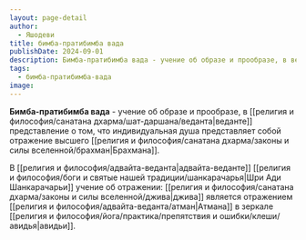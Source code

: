 ```yaml
---
layout: page-detail
author:
  - Яшодеви
title: бимба-пратибимба вада
publishDate: 2024-09-01
description: Бимба-пратибимба вада - учение об образе и прообразе, в веданте представление о том, что индивидуальная душа представляет собой отражение высшего Брахмана.
tags:
  - бимба-пратибимба-вада
image:
---
```

**Бимба-пратибимба вада** - учение об образе и прообразе, в [[религия и философия/санатана дхарма/шат-даршана/веданта|веданте]] представление о том, что индивидуальная душа представляет собой отражение высшего [[религия и философия/санатана дхарма/законы и силы вселенной/брахман|Брахмана]].

В  [[религия и философия/адвайта-веданта|адвайта-веданте]] [[религия и философия/боги и святые нашей традиции/шанкарачарья|Шри Ади Шанкарачарьи]] учение об отражении: [[религия и философия/санатана дхарма/законы и силы вселенной/джива|джива]] является отражением [[религия и философия/адвайта-веданта/атман|Атмана]] в зеркале [[религия и философия/йога/практика/препятствия и ошибки/клеши/авидья|авидьи]].

